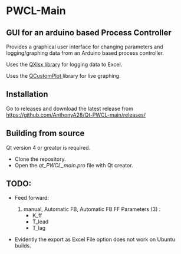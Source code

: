 # PWCL-Main

## GUI for an arduino based Process Controller

Provides a graphical user interface for changing parameters and logging/graphing data from an Arduino based process controller. 

Uses the [QXlsx library](https://github.com/j2doll/QXlsx) for logging data to Excel. 

Uses the [ QCustomPlot ](http://www.qcustomplot.com/) library for live graphing. 



## Installation
  Go to releases and download the latest release from https://github.com/AnthonyA28/Qt-PWCL-main/releases/

## Building from source 

   Qt version 4 or greator is required.

  * Clone the repository. 
  * Open the *qt_PWCL_main.pro* file with Qt creator. 

## TODO:
* Feed forward: 
	1) manual, Automatic FB, Automatic FB FF
	Parameters (3) :
 		* K_ff
 		* T_lead
 		* T_lag

* Evidently the export as Excel File option does not work on Ubuntu builds. 
